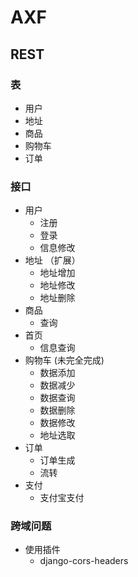 # AXF

## REST


### 表
- 用户
- 地址
- 商品
- 购物车
- 订单

### 接口
- 用户
    - 注册
    - 登录
    - 信息修改
- 地址 （扩展）
    - 地址增加
    - 地址修改
    - 地址删除
- 商品
    - 查询
- 首页
    - 信息查询
- 购物车 (未完全完成)
    - 数据添加
    - 数据减少
    - 数据查询
    - 数据删除
    - 数据修改
    - 地址选取
- 订单
    - 订单生成
    - 流转
- 支付
    - 支付宝支付
    
    
### 跨域问题
- 使用插件
    - django-cors-headers
